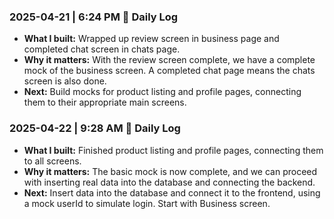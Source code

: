 ### 2025-04-21 | 6:24 PM 🚀 Daily Log

- **What I built:** Wrapped up review screen in business page and completed chat screen in chats page.
- **Why it matters:** With the review screen complete, we have a complete mock of the business screen. A completed chat page means the chats screen is also done.
- **Next:** Build mocks for product listing and profile pages, connecting them to their appropriate main screens.

### 2025-04-22 | 9:28 AM 🚀 Daily Log

- **What I built:** Finished product listing and profile pages, connecting them to all screens.
- **Why it matters:** The basic mock is now complete, and we can proceed with inserting real data into the database and connecting the backend.
- **Next:** Insert data into the database and connect it to the frontend, using a mock userId to simulate login. Start with Business screen.
